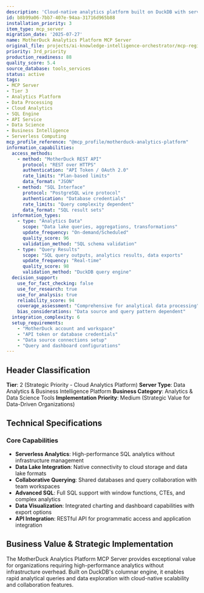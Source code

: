 ```yaml
---
description: 'Cloud-native analytics platform built on DuckDB with serverless data processing. Strategic analytics server providing high-performance SQL analytics, data lake integration, and collaborative data science capabilities with enterprise scalability.'
id: b8b99a06-7bb7-407e-94aa-31716d965b88
installation_priority: 3
item_type: mcp_server
migration_date: '2025-07-27'
name: MotherDuck Analytics Platform MCP Server
original_file: projects/ai-knowledge-intelligence-orchestrator/mcp-registry/detailed-profiles/tier-2/motherduck-analytics-platform-server-profile.md
priority: 3rd_priority
production_readiness: 88
quality_score: 5.4
source_database: tools_services
status: active
tags:
- MCP Server
- Tier 3
- Analytics Platform
- Data Processing
- Cloud Analytics
- SQL Engine
- API Service
- Data Science
- Business Intelligence
- Serverless Computing
mcp_profile_reference: "@mcp_profile/motherduck-analytics-platform"
information_capabilities:
  access_methods:
    - method: "MotherDuck REST API"
      protocol: "REST over HTTPS"
      authentication: "API Token / OAuth 2.0"
      rate_limits: "Plan-based limits"
      data_format: "JSON"
    - method: "SQL Interface"
      protocol: "PostgreSQL wire protocol"
      authentication: "Database credentials"
      rate_limits: "Query complexity dependent"
      data_format: "SQL result sets"
  information_types:
    - type: "Analytics Data"
      scope: "Data lake queries, aggregations, transformations"
      update_frequency: "On-demand/Scheduled"
      quality_score: 96
      validation_method: "SQL schema validation"
    - type: "Query Results"
      scope: "SQL query outputs, analytics results, data exports"
      update_frequency: "Real-time"
      quality_score: 98
      validation_method: "DuckDB query engine"
  decision_support:
    use_for_fact_checking: false
    use_for_research: true
    use_for_analysis: true
    reliability_score: 94
    coverage_assessment: "Comprehensive for analytical data processing"
    bias_considerations: "Data source and query pattern dependent"
  integration_complexity: 6
  setup_requirements:
    - "MotherDuck account and workspace"
    - "API token or database credentials"
    - "Data source connections setup"
    - "Query and dashboard configurations"
---
```


## Header Classification
**Tier**: 2 (Strategic Priority - Cloud Analytics Platform)
**Server Type**: Data Analytics & Business Intelligence Platform
**Business Category**: Analytics & Data Science Tools
**Implementation Priority**: Medium (Strategic Value for Data-Driven Organizations)

## Technical Specifications

### Core Capabilities
- **Serverless Analytics**: High-performance SQL analytics without infrastructure management
- **Data Lake Integration**: Native connectivity to cloud storage and data lake formats
- **Collaborative Querying**: Shared databases and query collaboration with team workspaces
- **Advanced SQL**: Full SQL support with window functions, CTEs, and complex analytics
- **Data Visualization**: Integrated charting and dashboard capabilities with export options
- **API Integration**: RESTful API for programmatic access and application integration

## Business Value & Strategic Implementation

The MotherDuck Analytics Platform MCP Server provides exceptional value for organizations requiring high-performance analytics without infrastructure overhead. Built on DuckDB's columnar engine, it enables rapid analytical queries and data exploration with cloud-native scalability and collaboration features.